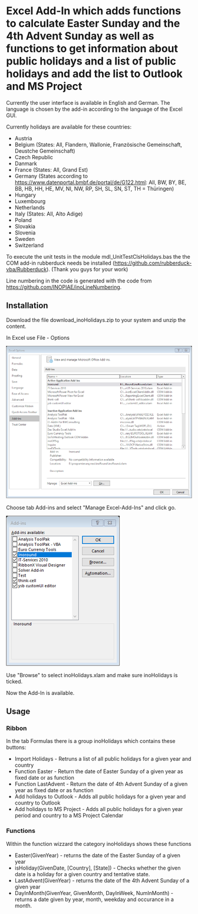 # Excel Add-In which adds functions to calculate Easter Sunday and the 4th Advent Sunday as well as functions to get information about public holidays and a list of public holidays and add the list to Outlook and MS Project
Currently the user interface is available in English and German. The language is chosen by the add-in according to the language of the Excel GUI.

Currently holidays are available for these countries:

* Austria
* Belgium (States: All, Flandern, Wallonie, Französische Gemeinschaft, Deustche Gemeinschaft)
* Czech Republic
* Danmark
* France (States: All, Grand Est)
* Germany (States according to https://www.datenportal.bmbf.de/portal/de/G122.html: All, BW, BY, BE, BB, HB, HH, HE, MV, NI, NW, RP, SH, SL, SN, ST, TH = Thüringen)
* Hungary
* Luxembourg
* Netherlands
* Italy (States: All, Alto Adige)
* Poland
* Slovakia
* Slovenia
* Sweden
* Switzerland

To execute the unit tests in the module mdl_UnitTestClsHolidays.bas the the COM add-in rubberduck needs be installed (https://github.com/rubberduck-vba/Rubberduck).
(Thank you guys for your work)

Line numbering in the code is generated with the code from https://github.com/INOPIAE/inoLineNumbering.

## Installation

Download the file download_inoHolidays.zip to your system and unzip the content.

In Excel use File - Options

![fileoptions](./images/fileoptions.png)

Choose tab Add-ins and select "Manage Excel-Add-Ins" and click go.

![addins](./images/addins.png)

Use "Browse" to select inoHolidays.xlam and make sure inoHolidays is ticked.

Now the Add-In is available.

## Usage

### Ribbon
In the tab Formulas there is a group inoHolidays which contains these buttons:

* Import Holidays - Retruns a list of all public holidays for a given year and country
* Function Easter - Return the date of Easter Sunday of a given year as fixed date or as function
* Function LastAdvent - Return the date of 4th Advent Sunday of a given year as fixed date or as function
* Add holidays to Outlook - Adds all public holidays for a given year and country to Outlook
* Add holidays to MS Project - Adds all public holidays for a given year period and country to a MS Project Calendar

### Functions

Within the function wizzard the category inoHolidays shows these functions

* Easter(GivenYear) - returns the date of the Easter Sunday of a given year
* isHoliday(GivenDate, [Country], [State]) - Checks whether the given date is a holiday for a given country and tentative state.
* LastAdvent(GivenYear) - returns the date of the 4th Advent Sunday of a given year
* DayInMonth(GivenYear, GivenMonth, DayInWeek, NumInMonth) - returns a date given by year, month, weekday and occurance in a month.
